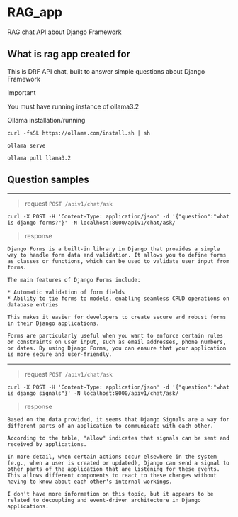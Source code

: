 # RAG_app

RAG chat API about Django Framework

## What is rag app  created for

This is DRF API chat, built to answer simple questions
about Django Framework

> [!IMPORTANT]
> You must have running instance of ollama3.2
>
> Ollama installation/running
>
> ` curl -fsSL https://ollama.com/install.sh | sh `
>
> ` ollama serve `
>
> ` ollama pull llama3.2 `

## Question samples

--------------------------------------------------------------------------------------------------------------------------

> request
`POST /apiv1/chat/ask`

`curl -X POST -H 'Content-Type: application/json' -d '{"question":"what is django forms?"}' -N localhost:8000/apiv1/chat/ask/`

> response
```
Django Forms is a built-in library in Django that provides a simple way to handle form data and validation. It allows you to define forms as classes or functions, which can be used to validate user input from forms.

The main features of Django Forms include:

* Automatic validation of form fields
* Ability to tie forms to models, enabling seamless CRUD operations on database entries

This makes it easier for developers to create secure and robust forms in their Django applications.

Forms are particularly useful when you want to enforce certain rules or constraints on user input, such as email addresses, phone numbers, or dates. By using Django Forms, you can ensure that your application is more secure and user-friendly.
```

--------------------------------------------------------------------------------------------------------------------------

> request
`POST /apiv1/chat/ask`

`curl -X POST -H 'Content-Type: application/json' -d '{"question":"what is django signals"}' -N localhost:8000/apiv1/chat/ask/`

> response
```
Based on the data provided, it seems that Django Signals are a way for different parts of an application to communicate with each other.

According to the table, "allow" indicates that signals can be sent and received by applications. 

In more detail, when certain actions occur elsewhere in the system (e.g., when a user is created or updated), Django can send a signal to other parts of the application that are listening for these events. This allows different components to react to these changes without having to know about each other's internal workings.

I don't have more information on this topic, but it appears to be related to decoupling and event-driven architecture in Django applications.  
```

